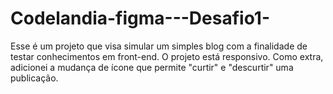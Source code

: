 # Codelandia-figma---Desafio1-
Esse é um projeto que visa simular um simples blog com a finalidade de testar conhecimentos em front-end.
O projeto está responsivo.
Como extra, adicionei a mudança de ícone que permite "curtir" e "descurtir" uma publicação.
